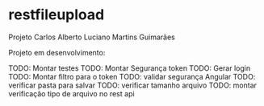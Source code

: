 # restfileupload

Projeto Carlos Alberto Luciano Martins Guimarães

Projeto em desenvolvimento:

TODO: Montar testes
TODO: Montar Segurança token
TODO: Gerar login
TODO: Montar filtro para o token
TODO: validar segurança Angular
TODO: verificar pasta para salvar
TODO: verificar tamanho arquivo
TODO: montar verificação tipo de arquivo no rest api
